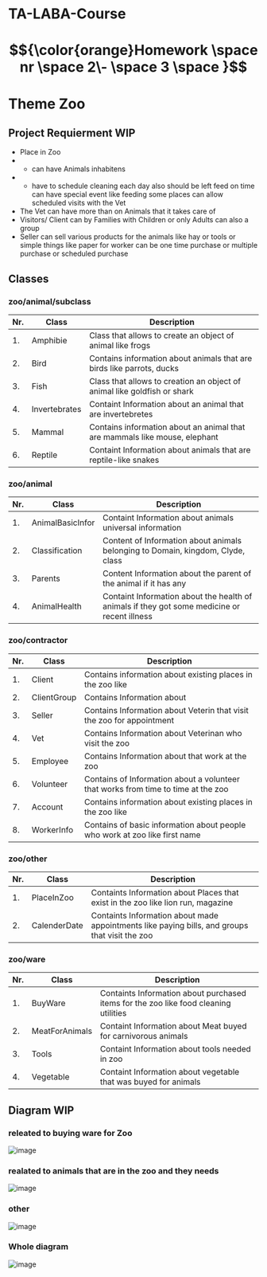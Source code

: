 # TA-LABA-Course

#  $${\color{orange}Homework \space  nr \space  2\- \space 3 \space }$$
# Theme Zoo
## Project Requierment WIP
- Place in Zoo
- - can have Animals inhabitens
- - have to schedule cleaning each day also should be left feed on time can have special event like feeding some places can allow scheduled visits with the Vet
- The Vet can have more than on Animals that it takes care of
- Visitors/ Client can by Families with Children or only Adults  can also a group
- Seller can sell various products for the animals like hay or tools or simple things like paper for worker can be one time purchase or multiple purchase or scheduled purchase   

## Classes

### zoo/animal/subclass
|Nr. | Class  |Description |
| --- | --- | --- |
|1.| Amphibie            |Class that allows to create an object of animal like frogs|
|2.| Bird                |Contains information about animals that are birds like parrots, ducks|
|3.| Fish                |Class that allows to creation an object of animal like goldfish or shark|
|4.| Invertebrates       |Containt Information about an animal that are invertebretes|
|5.| Mammal              |Contains information about an animal that are mammals like mouse, elephant|
|6.| Reptile             |Containt Information about animals that are reptile-like snakes|

### zoo/animal

|Nr. | Class |Description |
| --- | --- | --- |
|1.| AnimalBasicInfor     |Containt Information about animals universal information|
|2.| Classification       |Content of Information about animals belonging to Domain, kingdom, Clyde, class |
|3.| Parents              |Content Information about the parent of the animal if it has any|
|4.| AnimalHealth         |Containt Information about the health of animals if they got some medicine or recent illness |

### zoo/contractor

|Nr. | Class |Description |
| ---  | --- | --- |
|1.| Client           |Contains information about existing places in the zoo like|
|2.| ClientGroup      |Contains Information about|
|3.| Seller           |Contains Information about Veterin that visit the zoo for appointment|
|4.| Vet              |Contains Information about Veterinan who visit the zoo|
|5.| Employee         |Contains Information about that work at the zoo|
|6.| Volunteer        |Contains of Information about a volunteer that works from time to time at the zoo |
|7.| Account          |Contains information about existing places in the zoo like|
|8.| WorkerInfo       |Contains of basic information about people who work at zoo like first name|

### zoo/other

|Nr. | Class |Description |
| ---  | --- | --- |
|1.| PlaceInZoo        |Containts Information about Places that exist in the zoo like lion run, magazine|
|2.| CalenderDate      |Containts Information about made appointments like paying bills, and groups that visit the zoo|


### zoo/ware

|Nr. | Class |Description |
| ---  | --- | --- |
|1.| BuyWare           | Containts Information about purchased items for the zoo like food cleaning utilities|
|2.| MeatForAnimals    | Containt Information about Meat buyed for carnivorous animals|
|3.| Tools            | Containt Information about tools needed in zoo|
|4.| Vegetable        | Containt Information about vegetable that was buyed for animals|


## Diagram WIP
### releated to buying ware for Zoo
![image](https://github.com/user-attachments/assets/4bfdd3ee-2436-4a2b-8617-ef56b4831e61)

### realated to animals that are in the zoo and they needs
![image](https://github.com/user-attachments/assets/5002c299-584a-4cd3-91e7-f44b0b94711d)

### other
![image](https://github.com/user-attachments/assets/942f5e63-8280-4b01-a398-f5bd7e691b39)

### Whole diagram
![image](https://github.com/user-attachments/assets/06e2fdad-373d-4d0f-93cc-f88648805416)



